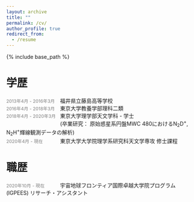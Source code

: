 ```yaml
---
layout: archive
title: ""
permalink: /cv/
author_profile: true
redirect_from:
  - /resume
---
```


<!-- <link href="./cv_style.css" rel="stylesheet"></link> -->

{% include base_path %}

# 学歴
<span style="font-size: 85%; color: grey; display:inline-block; width:12em;">2013年4月 - 2016年3月 </span>福井県立藤島高等学校<br />
<span style="font-size: 85%; color: grey; display:inline-block; width:12em;">2016年4月 - 2018年3月 </span>東京大学教養学部理科二類<br />
<span style="font-size: 85%; color: grey; display:inline-block; width:12em;">2018年4月 - 2020年3月 </span>東京大学理学部天文学科 - 学士 <br />
<span style="font-size: 85%; color: grey; display:inline-block; width:12em;"></span>(卒業研究： 原始惑星系円盤MWC 480におけるN<sub>2</sub>D<sup>+</sup>, N<sub>2</sub>H<sup>+</sup>輝線観測データの解析)<br />
<span style="font-size: 85%; color: grey; display:inline-block; width:12em;">2020年4月 - 現在 </span>東京大学大学院理学系研究科天文学専攻 修士課程<br />

# 職歴
<span style="font-size: 85%; color: grey; display:inline-block; width:12em;">2020年10月 - 現在 </span>宇宙地球フロンティア国際卓越大学院プログラム (IGPEES) リサーチ・アシスタント<br /> 

<!-- Publications
======
  <ul>{% for post in site.publications %}
    {% include archive-single-cv.html %}
  {% endfor %}</ul>
  
Talks
======
  <ul>{% for post in site.talks %}
    {% include archive-single-talk-cv.html %}
  {% endfor %}</ul>
  
Teaching
======
  <ul>{% for post in site.teaching %}
    {% include archive-single-cv.html %}
  {% endfor %}</ul>
  
Service and leadership
======
* Currently signed in to 43 different slack teams -->
